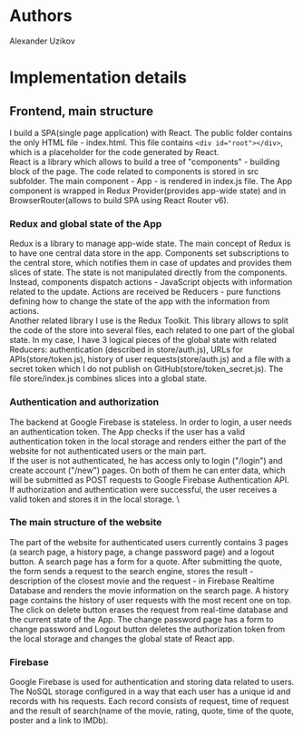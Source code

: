 # Authors

Alexander Uzikov

# Implementation details

## Frontend, main structure

I build a SPA(single page application) with React. The public folder contains the only HTML file - index.html. This file contains `<div id="root"></div>`, which is a placeholder for the code generated by React.\
React is a library which allows to build a tree of "components" - building block of the page. The code related to components is stored in src subfolder. The main component - App - is rendered in index.js file. The App component is wrapped in Redux Provider(provides app-wide state) and in BrowserRouter(allows to build SPA using React Router v6).

### Redux and global state of the App

Redux is a library to manage app-wide state. The main concept of Redux is to have one central data store in the app. Components set subscriptions to the central store, which notifies them in case of updates and provides them slices of state. The state is not manipulated directly from the components. Instead, components dispatch actions - JavaScript objects with information related to the update. Actions are received be Reducers - pure functions defining how to change the state of the app with the information from actions.\
Another related library I use is the Redux Toolkit. This library allows to split the code of the store into several files, each related to one part of the global state. In my case, I have 3 logical pieces of the global state with related Reducers: authentication (described in store/auth.js), URLs for APIs(store/token.js), history of user requests(store/auth.js) and a file with a secret token which I do not publish on GitHub(store/token_secret.js). The file store/index.js combines slices into a global state.

### Authentication and authorization

The backend at Google Firebase is stateless. In order to login, a user needs an authentication token. The App checks if the user has a valid authentication token in the local storage and renders either the part of the website for not authenticated users or the main part. \
If the user is not authenticated, he has access only to login ("/login") and create account ("/new") pages. On both of them he can enter data, which will be submitted as POST requests to Google Firebase Authentication API. If authorization and authentication were successful, the user receives a valid token and stores it in the local storage. \

### The main structure of the website

The part of the website for authenticated users currently contains 3 pages (a search page, a history page, a change password page) and a logout button. A search page has a form for a quote. After submitting the quote, the form sends a request to the search engine, stores the result - description of the closest movie and the request - in Firebase Realtime Database and renders the movie information on the search page. A history page contains the history of user requests with the most recent one on top. The click on delete button erases the request from real-time database and the current state of the App. The change password page has a form to change password and Logout button deletes the authorization token from the local storage and changes the global state of React app.

### Firebase

Google Firebase is used for authentication and storing data related to users. The NoSQL storage configured in a way that each user has a unique id and records with his requests. Each record consists of request, time of request and the result of search(name of the movie, rating, quote, time of the quote, poster and a link to IMDb).
